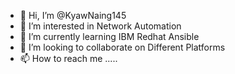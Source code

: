 - 👋 Hi, I’m @KyawNaing145
- 👀 I’m interested in Network Automation
- 🌱 I’m currently learning IBM Redhat Ansible
- 💞️ I’m looking to collaborate on Different Platforms
- 📫 How to reach me .....

<!---
KyawNaing145/KyawNaing145 is a ✨ special ✨ repository because its `README.md` (this file) appears on your GitHub profile.
You can click the Preview link to take a look at your changes.
--->
